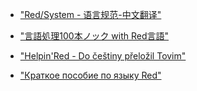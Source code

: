 * ["Red/System - 语言规范-中文翻译"](https://github.com/red/red/wiki/Red-System-Language-Specification-Chinese-Traslation)


* ["言語処理100本ノック with Red言語"](https://github.com/koba-yu/NLP100_Red)


* ["Helpin'Red - Do češtiny přeložil Tovim"](http://helpin.red/cs/index.html)

* ["Краткое пособие по языку Red"](https://habr.com/post/351100/)